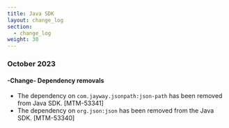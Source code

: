 ```yaml
---
title: Java SDK
layout: change_log
section:
  - change_log
weight: 30
---
```



### October 2023

#### -Change-  Dependency removals

- The dependency on <code>com.jayway.jsonpath:json-path</code> has been removed from Java SDK. [MTM-53341]
- The dependency on <code>org.json:json</code> has been removed from the Java SDK. [MTM-53340]
